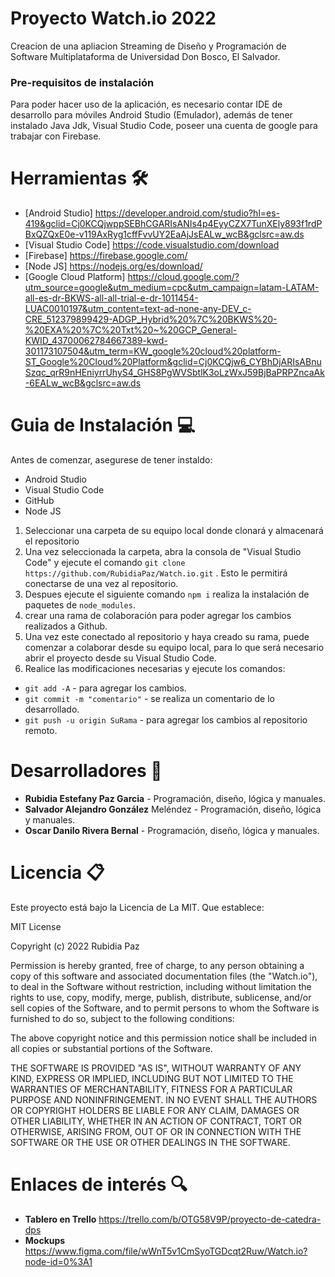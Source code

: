 # Proyecto Watch.io 2022

Creacion de una apliacion Streaming de Diseño y Programación de Software Multiplataforma de Universidad Don Bosco, El Salvador.

### Pre-requisitos de instalación
Para poder hacer uso de la aplicación, es necesario contar IDE de desarrollo para móviles Android Studio (Emulador), además de tener instalado Java Jdk, Visual Studio Code, poseer una cuenta de google para trabajar con Firebase.

# Herramientas 🛠️
- [Android Studio] https://developer.android.com/studio?hl=es-419&gclid=Cj0KCQjwppSEBhCGARIsANIs4p4EyyCZX7TunXEly893f1rdPBxQZQxE0e-v119AxRyg1cffFvvUY2EaAjJsEALw_wcB&gclsrc=aw.ds
- [Visual Studio Code] https://code.visualstudio.com/download 
- [Firebase] https://firebase.google.com/ 
- [Node JS] https://nodejs.org/es/download/
- [Google Cloud Platform] https://cloud.google.com/?utm_source=google&utm_medium=cpc&utm_campaign=latam-LATAM-all-es-dr-BKWS-all-all-trial-e-dr-1011454-LUAC0010197&utm_content=text-ad-none-any-DEV_c-CRE_512379899429-ADGP_Hybrid%20%7C%20BKWS%20-%20EXA%20%7C%20Txt%20~%20GCP_General-KWID_43700062784667389-kwd-301173107504&utm_term=KW_google%20cloud%20platform-ST_Google%20Cloud%20Platform&gclid=Cj0KCQjw6_CYBhDjARIsABnuSzqc_qrR9nHEniyrrUhyS4_GHS8PgWVSbtlK3oLzWxJ59BjBaPRPZncaAk-6EALw_wcB&gclsrc=aw.ds

# Guia de Instalación 💻
Antes de comenzar, asegurese de tener instaldo:

- Android Studio
- Visual Studio Code
- GitHub
- Node JS

1. Seleccionar una carpeta de su equipo local donde clonará y almacenará el repositorio
2. Una vez seleccionada la carpeta, abra la consola de "Visual Studio Code" y ejecute el comando `git clone https://github.com/RubidiaPaz/Watch.io.git` . Esto le permitirá conectarse de una vez al repositorio.
3. Despues ejecute el siguiente comando `npm i` realiza la instalación de paquetes de `node_modules`.
4. crear una rama de colaboración para poder agregar los cambios realizados a Github.
5. Una vez este conectado al repositorio y haya creado su rama, puede comenzar a colaborar desde su equipo local, para lo que será necesario abrir el proyecto desde su Visual Studio Code.
5. Realice las modificaciones necesarias y ejecute los comandos: 
- `git add -A` - para agregar los cambios.
- `git commit -m "comentario"` - se realiza un comentario de lo desarrollado.
- `git push -u origin SuRama` - para agregar los cambios al repositorio remoto.

# Desarrolladores 👥
- **Rubidia Estefany Paz Garcia** -  Programación, diseño, lógica y manuales.
- **Salvador Alejandro González** Meléndez - Programación, diseño, lógica y manuales.
- **Oscar Danilo Rivera Bernal** - Programación, diseño, lógica y manuales.

# Licencia 📋
Este proyecto está bajo la Licencia de La MIT. Que establece:

MIT License

Copyright (c) 2022 Rubidia Paz

Permission is hereby granted, free of charge, to any person obtaining a copy
of this software and associated documentation files (the "Watch.io"), to deal
in the Software without restriction, including without limitation the rights
to use, copy, modify, merge, publish, distribute, sublicense, and/or sell
copies of the Software, and to permit persons to whom the Software is
furnished to do so, subject to the following conditions:

The above copyright notice and this permission notice shall be included in all
copies or substantial portions of the Software.

THE SOFTWARE IS PROVIDED "AS IS", WITHOUT WARRANTY OF ANY KIND, EXPRESS OR
IMPLIED, INCLUDING BUT NOT LIMITED TO THE WARRANTIES OF MERCHANTABILITY,
FITNESS FOR A PARTICULAR PURPOSE AND NONINFRINGEMENT. IN NO EVENT SHALL THE
AUTHORS OR COPYRIGHT HOLDERS BE LIABLE FOR ANY CLAIM, DAMAGES OR OTHER
LIABILITY, WHETHER IN AN ACTION OF CONTRACT, TORT OR OTHERWISE, ARISING FROM,
OUT OF OR IN CONNECTION WITH THE SOFTWARE OR THE USE OR OTHER DEALINGS IN THE
SOFTWARE.

# Enlaces de interés 🔍

- **Tablero en Trello** https://trello.com/b/OTG58V9P/proyecto-de-catedra-dps
- **Mockups** https://www.figma.com/file/wWnT5v1CmSyoTGDcqt2Ruw/Watch.io?node-id=0%3A1







 
